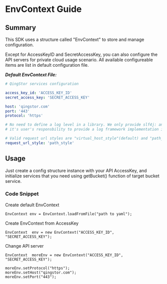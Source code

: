 # EnvContext Guide

## Summary

This SDK uses a structure called "EnvContext" to store and manage configuration.

Except for AccessKeyID and SecretAccessKey, you can also configure the API servers for private cloud usage scenario. All available configureable items are list in default configuration file.

___Default EnvContext File:___

``` yaml
# QingStor services configuration

access_key_id: 'ACCESS_KEY_ID'
secret_access_key: 'SECRET_ACCESS_KEY'

host: 'qingstor.com'
port: '443'
protocol: 'https'

# No need to define a log level in a library. We only provide slf4j: an common abstract layer of logging, 
# it's user's responsbility to provide a log framework implementation in their application.

# Valid request url styles are "virtual_host_style"(default) and "path_style".
request_url_style: 'path_style'

```

## Usage

Just create a config structure instance with your API AccessKey, and initialize services that you need using getBucket() function of target bucket service.

### Code Snippet

Create default EnvContext

```
EnvContext env = EnvContext.loadFromFile("path to yaml");
```

Create EnvContext from AccessKey

```
EnvContext  env = new EnvContext("ACCESS_KEY_ID", "SECRET_ACCESS_KEY");
```

Change API server

```
EnvContext  moreEnv = new EnvContext("ACCESS_KEY_ID", "SECRET_ACCESS_KEY");

moreEnv.setProtocol("https");
moreEnv.setHost("qingstor.com");
moreEnv.setPort("443");
```
